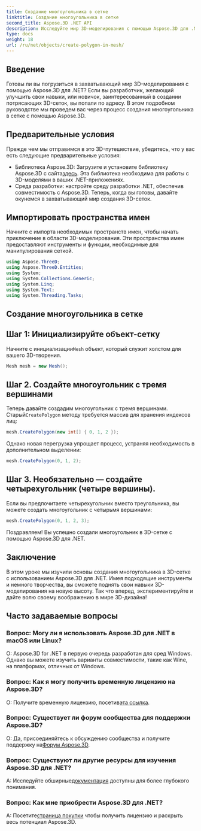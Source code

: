```yaml
---
title: Создание многоугольника в сетке
linktitle: Создание многоугольника в сетке
second_title: Aspose.3D .NET API
description: Исследуйте мир 3D-моделирования с помощью Aspose.3D для .NET. Создавайте потрясающие многоугольники в сетках без особых усилий. Загрузите сейчас и получите захватывающий опыт разработки!
type: docs
weight: 18
url: /ru/net/objects/create-polygon-in-mesh/
---
```

## Введение
Готовы ли вы погрузиться в захватывающий мир 3D-моделирования с помощью Aspose.3D для .NET? Если вы разработчик, желающий улучшить свои навыки, или новичок, заинтересованный в создании потрясающих 3D-сеток, вы попали по адресу. В этом подробном руководстве мы проведем вас через процесс создания многоугольника в сетке с помощью Aspose.3D.
## Предварительные условия
Прежде чем мы отправимся в это 3D-путешествие, убедитесь, что у вас есть следующие предварительные условия:
-  Библиотека Aspose.3D: Загрузите и установите библиотеку Aspose.3D с сайта[здесь](https://releases.aspose.com/3d/net/). Эта библиотека необходима для работы с 3D-моделями в ваших .NET-приложениях.
- Среда разработки: настройте среду разработки .NET, обеспечив совместимость с Aspose.3D.
Теперь, когда вы готовы, давайте окунемся в захватывающий мир создания 3D-сеток.
## Импортировать пространства имен
Начните с импорта необходимых пространств имен, чтобы начать приключение в области 3D-моделирования. Эти пространства имен предоставляют инструменты и функции, необходимые для манипулирования сеткой.
```csharp
using Aspose.ThreeD;
using Aspose.ThreeD.Entities;
using System;
using System.Collections.Generic;
using System.Linq;
using System.Text;
using System.Threading.Tasks;
```
## Создание многоугольника в сетке
## Шаг 1: Инициализируйте объект-сетку
 Начните с инициализации`Mesh` объект, который служит холстом для вашего 3D-творения.
```csharp
Mesh mesh = new Mesh();
```
## Шаг 2. Создайте многоугольник с тремя вершинами
 Теперь давайте создадим многоугольник с тремя вершинами. Старый`CreatePolygon` методу требуется массив для хранения индексов лиц:
```csharp
mesh.CreatePolygon(new int[] { 0, 1, 2 });
```
Однако новая перегрузка упрощает процесс, устраняя необходимость в дополнительном выделении:
```csharp
mesh.CreatePolygon(0, 1, 2);
```
## Шаг 3. Необязательно — создайте четырехугольник (четыре вершины).
Если вы предпочитаете четырехугольник вместо треугольника, вы можете создать многоугольник с четырьмя вершинами:
```csharp
mesh.CreatePolygon(0, 1, 2, 3);
```
Поздравляем! Вы успешно создали многоугольник в 3D-сетке с помощью Aspose.3D для .NET.
## Заключение
В этом уроке мы изучили основы создания многоугольника в 3D-сетке с использованием Aspose.3D для .NET. Имея подходящие инструменты и немного творчества, вы сможете поднять свои навыки 3D-моделирования на новую высоту. Так что вперед, экспериментируйте и дайте волю своему воображению в мире 3D-дизайна!
## Часто задаваемые вопросы
### Вопрос: Могу ли я использовать Aspose.3D для .NET в macOS или Linux?
О: Aspose.3D for .NET в первую очередь разработан для сред Windows. Однако вы можете изучить варианты совместимости, такие как Wine, на платформах, отличных от Windows.
### Вопрос: Как я могу получить временную лицензию на Aspose.3D?
 О: Получите временную лицензию, посетив[эта ссылка](https://purchase.aspose.com/temporary-license/).
### Вопрос: Существует ли форум сообщества для поддержки Aspose.3D?
 О: Да, присоединяйтесь к обсуждению сообщества и получите поддержку на[Форум Aspose.3D](https://forum.aspose.com/c/3d/18).
### Вопрос: Существуют ли другие ресурсы для изучения Aspose.3D для .NET?
 A: Исследуйте обширные[документация](https://reference.aspose.com/3d/net/) доступны для более глубокого понимания.
### Вопрос: Как мне приобрести Aspose.3D для .NET?
 А: Посетите[страница покупки](https://purchase.aspose.com/buy) чтобы получить лицензию и раскрыть весь потенциал Aspose.3D.